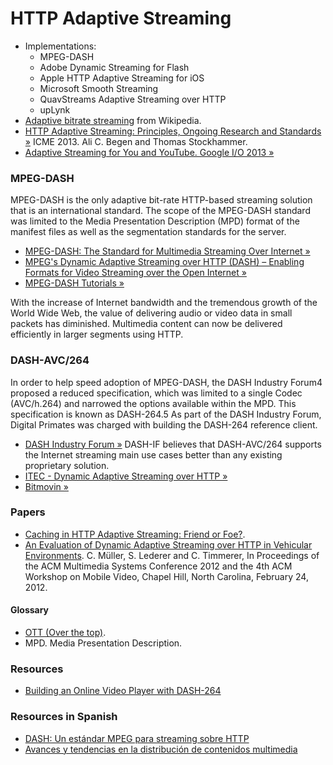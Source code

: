 HTTP Adaptive Streaming
=======================

* Implementations:
  * MPEG-DASH
  * Adobe Dynamic Streaming for Flash
  * Apple HTTP Adaptive Streaming for iOS
  * Microsoft Smooth Streaming
  * QuavStreams Adaptive Streaming over HTTP
  * upLynk
* [Adaptive bitrate streaming](http://en.wikipedia.org/wiki/Adaptive_bitrate_streaming) from Wikipedia.
* [HTTP Adaptive Streaming: Principles, Ongoing Research and Standards &raquo;](http://www.employees.org/~acbegen/files/HAS_Tutorial_ICME_2013_Begen_Stockhammer.pdf) ICME 2013. Ali C. Begen and  Thomas Stockhammer.
* [Adaptive Streaming for You and YouTube. Google I/O 2013 &raquo;](https://developers.google.com/events/io/sessions/328181796)

### MPEG-DASH

MPEG-DASH is the only adaptive bit-rate HTTP-based streaming solution that is an international standard.
The scope of the MPEG-DASH standard was limited to the Media Presentation Description (MPD) format of the manifest files as well as the segmentation standards for the server.

* [MPEG-DASH: The Standard for Multimedia Streaming Over Internet &raquo;](http://mpeg.chiariglione.org/standards/mpeg-dash)
* [MPEG's Dynamic Adaptive Streaming over HTTP (DASH) – Enabling Formats for Video Streaming over the Open Internet &raquo;](https://tech.ebu.ch/docs/events/webinar043-mpeg-dash/presentations/ebu_mpeg-dash_webinar043.pdf)
* [MPEG-DASH Tutorials &raquo;](http://multimediacommunication.blogspot.co.at/2013/09/mpeg-dash-tutorials.html)
 
With the increase of Internet bandwidth and the tremendous growth of the World Wide Web, the value of delivering audio or video data in small packets has diminished. Multimedia content can now be delivered efficiently in larger segments using HTTP.

### DASH-AVC/264

In order to help speed adoption of MPEG-DASH, the DASH Industry Forum4 proposed a reduced specification, which was limited to a single Codec (AVC/h.264) and narrowed the options available within the MPD. This specification is known as DASH-264.5 As part of the DASH Industry Forum, Digital Primates was charged with building the DASH-264 reference client.

* [DASH Industry Forum &raquo;](http://dashif.org)
DASH-IF believes that DASH-AVC/264 supports the Internet streaming main use cases better than any existing proprietary solution.
* [ITEC - Dynamic Adaptive Streaming over HTTP &raquo;](http://www-itec.aau.at/dash)
* [Bitmovin &raquo;](http://www.bitmovin.net)

### Papers
* [Caching in HTTP Adaptive Streaming: Friend or Foe?](http://www.employees.org/~acbegen/files/ACM_NOSSDAV14_abegen.pdf).
* [An Evaluation of Dynamic Adaptive Streaming over HTTP in Vehicular Environments](http://www-itec.uni-klu.ac.at/bib/files/p37-mueller.pdf). C. Müller, S. Lederer and C. Timmerer, In Proceedings of the ACM Multimedia Systems Conference 2012 and the 4th ACM Workshop on Mobile Video, Chapel Hill, North Carolina, February 24, 2012.

#### Glossary
* [OTT (Over the top)](http://en.wikipedia.org/wiki/Over-the-top_content).
* MPD. Media Presentation Description.

### Resources
* [Building an Online Video Player with DASH-264](http://flippinawesome.org/2013/11/18/building-an-online-video-player-with-dash-264/#)

### Resources in Spanish
* [DASH: Un estándar MPEG para streaming sobre HTTP](http://upcommons.upc.edu/pfc/bitstream/2099.1/16894/1/84799.pdf)
* [Avances y tendencias en la distribución de contenidos multimedia](http://www.scc.uned.es/jornadasmaster/pdf/Charla1.pdf)
